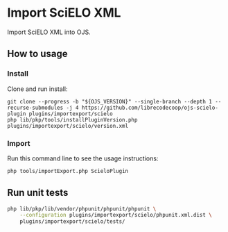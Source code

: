 # Import SciELO XML

Import SciELO XML into OJS.

## How to usage

### Install

Clone and run install:

```
git clone --progress -b "${OJS_VERSION}" --single-branch --depth 1 --recurse-submodules -j 4 https://github.com/librecodecoop/ojs-scielo-plugin plugins/importexport/scielo
php lib/pkp/tools/installPluginVersion.php plugins/importexport/scielo/version.xml
```

### Import

Run this command line to see the usage instructions:

```bash
php tools/importExport.php ScieloPlugin
```

## Run unit tests

```bash
php lib/pkp/lib/vendor/phpunit/phpunit/phpunit \
    --configuration plugins/importexport/scielo/phpunit.xml.dist \
    plugins/importexport/scielo/tests/
```
